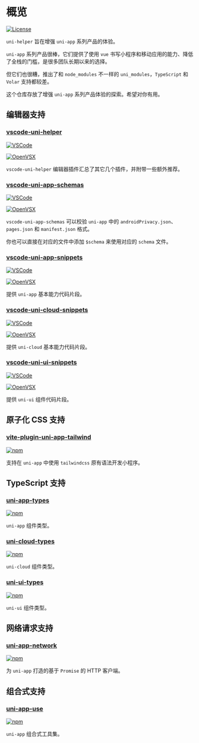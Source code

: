 # 概览

[![License](https://img.shields.io/github/license/ModyQyW/uni-helper)](https://github.com/ModyQyW/uni-helper/blob/main/LICENSE)

`uni-helper` 旨在增强 `uni-app` 系列产品的体验。

`uni-app` 系列产品很棒，它们提供了使用 `vue` 书写小程序和移动应用的能力、降低了全栈的门槛，是很多团队长期以来的选择。

但它们也很糟，推出了和 `node_modules` 不一样的 `uni_modules`，`TypeScript` 和 `Volar` 支持都较差。

这个仓库存放了增强 `uni-app` 系列产品体验的探索。希望对你有用。

## 编辑器支持

### [vscode-uni-helper](./editor/vscode-uni-helper)

[![VSCode](https://vsmarketplacebadge.apphb.com/version-short/ModyQyW.vscode-uni-helper.svg)](https://marketplace.visualstudio.com/items?itemName=ModyQyW.vscode-uni-helper)

[![OpenVSX](https://img.shields.io/badge/dynamic/json?color=brightgreen&label=OpenVSX&query=%24.version&url=https%3A%2F%2Fopen-vsx.org%2Fapi%2FModyQyW%2Fvscode-uni-helper)](https://open-vsx.org/extension/ModyQyW/vscode-uni-helper)

`vscode-uni-helper` 编辑器插件汇总了其它几个插件，并附带一些额外推荐。

### [vscode-uni-app-schemas](./editor/vscode-uni-app-schemas)

[![VSCode](https://vsmarketplacebadge.apphb.com/version-short/ModyQyW.vscode-uni-app-schemas.svg)](https://marketplace.visualstudio.com/items?itemName=ModyQyW.vscode-uni-app-schemas)

[![OpenVSX](https://img.shields.io/badge/dynamic/json?color=brightgreen&label=OpenVSX&query=%24.version&url=https%3A%2F%2Fopen-vsx.org%2Fapi%2FModyQyW%2Fvscode-uni-app-schemas)](https://open-vsx.org/extension/ModyQyW/vscode-uni-app-schemas)

`vscode-uni-app-schemas` 可以校验 `uni-app` 中的 `androidPrivacy.json`、`pages.json` 和 `manifest.json` 格式。

你也可以直接在对应的文件中添加 `$schema` 来使用对应的 `schema` 文件。

### [vscode-uni-app-snippets](./editor/vscode-uni-app-snippets.md)

[![VSCode](https://vsmarketplacebadge.apphb.com/version-short/ModyQyW.vscode-uni-app-snippets.svg)](https://marketplace.visualstudio.com/items?itemName=ModyQyW.vscode-uni-app-snippets)

[![OpenVSX](https://img.shields.io/badge/dynamic/json?color=brightgreen&label=OpenVSX&query=%24.version&url=https%3A%2F%2Fopen-vsx.org%2Fapi%2FModyQyW%2Fvscode-uni-app-snippets)](https://open-vsx.org/extension/ModyQyW/vscode-uni-app-snippets)

提供 `uni-app` 基本能力代码片段。

### [vscode-uni-cloud-snippets](./editor/vscode-uni-cloud-snippets.md)

[![VSCode](https://vsmarketplacebadge.apphb.com/version-short/ModyQyW.vscode-uni-cloud-snippets.svg)](https://marketplace.visualstudio.com/items?itemName=ModyQyW.vscode-uni-cloud-snippets)

[![OpenVSX](https://img.shields.io/badge/dynamic/json?color=brightgreen&label=OpenVSX&query=%24.version&url=https%3A%2F%2Fopen-vsx.org%2Fapi%2FModyQyW%2Fvscode-uni-cloud-snippets)](https://open-vsx.org/extension/ModyQyW/vscode-uni-cloud-snippets)

提供 `uni-cloud` 基本能力代码片段。

### [vscode-uni-ui-snippets](./editor/vscode-uni-ui-snippets.md)

[![VSCode](https://vsmarketplacebadge.apphb.com/version-short/ModyQyW.vscode-uni-ui-snippets.svg)](https://marketplace.visualstudio.com/items?itemName=ModyQyW.vscode-uni-ui-snippets)

[![OpenVSX](https://img.shields.io/badge/dynamic/json?color=brightgreen&label=OpenVSX&query=%24.version&url=https%3A%2F%2Fopen-vsx.org%2Fapi%2FModyQyW%2Fvscode-uni-ui-snippets)](https://open-vsx.org/extension/ModyQyW/vscode-uni-ui-snippets)

提供 `uni-ui` 组件代码片段。

## 原子化 CSS 支持

### [vite-plugin-uni-app-tailwind](./atomic-css/vite-plugin-uni-app-tailwind.md)

[![npm](https://img.shields.io/npm/v/vite-plugin-uni-app-tailwind)](https://www.npmjs.com/package/vite-plugin-uni-app-tailwind)

支持在 `uni-app` 中使用 `tailwindcss` 原有语法开发小程序。

## TypeScript 支持

### [uni-app-types](./typescript/uni-app-types.md)

[![npm](https://img.shields.io/npm/v/uni-app-types)](https://www.npmjs.com/package/uni-app-types)

`uni-app` 组件类型。

### [uni-cloud-types](./typescript/uni-cloud-types.md)

[![npm](https://img.shields.io/npm/v/uni-cloud-types)](https://www.npmjs.com/package/uni-cloud-types)

`uni-cloud` 组件类型。

### [uni-ui-types](./typescript/uni-ui-types.md)

[![npm](https://img.shields.io/npm/v/uni-ui-types)](https://www.npmjs.com/package/uni-ui-types)

`uni-ui` 组件类型。

## 网络请求支持

### [uni-app-network](./network/uni-app-network.md)

[![npm](https://img.shields.io/npm/v/uni-app-network)](https://www.npmjs.com/package/uni-app-network)

为 `uni-app` 打造的基于 `Promise` 的 HTTP 客户端。

## 组合式支持

### [uni-app-use](./composition/uni-app-use.md)

[![npm](https://img.shields.io/npm/v/uni-app-use)](https://www.npmjs.com/package/uni-app-use)

`uni-app` 组合式工具集。
